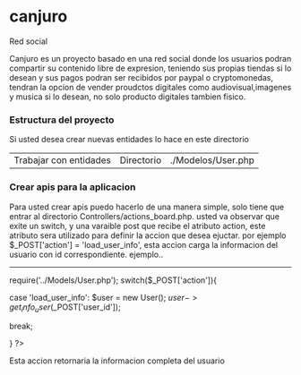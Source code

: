# canjuro
Red social

<p>
  Canjuro es un proyecto basado en una red social donde los usuarios podran compartir su contenido
  libre de expresion, teniendo sus propias tiendas si lo desean y sus pagos podran ser recibidos por paypal
  o cryptomonedas, tendran la opcion de vender proudctos digitales como audiovisual,imagenes y musica si lo desean,
  no solo producto digitales tambien fisico.
</p>

<h3>Estructura del proyecto</h3>

<p>Si usted desea crear nuevas entidades lo hace en este directorio</p>
<table>
  <td>Trabajar con entidades</td>
  <td>Directorio</td>
  <td>./Modelos/User.php</td>
<table>

 <h3>Crear apis para la aplicacion</h3>
 <p>Para usted crear apis puedo hacerlo de una manera simple, solo tiene que entrar al directorio Controllers/actions_board.php.
  usted va observar que exite un switch, y una varaible post que recibe el atributo action, este atributo sera utilizado para 
  definir la accion que desea ejuctar. por ejemplo $_POST['action'] = 'load_user_info', esta accion carga la informacion del usuario con
  id correspondiente. ejemplo..<br/>
  <hr>
  require('../Models/User.php');
  switch($_POST['action']){
    
   case 'load_user_info':
        $user = new User();
        $user->get_info_user($_POST['user_id']);
   
   break;
   
   
  }
  ?>
   <p>Esta accion retornaria la informacion completa del usuario</p>
  </p>
